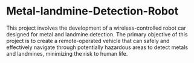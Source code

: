 # Metal-landmine-Detection-Robot
This project involves the development of a wireless-controlled robot car designed for metal and landmine detection. The primary objective of this project is to create a remote-operated vehicle that can safely and effectively navigate through potentially hazardous areas to detect metals and landmines, minimizing the risk to human life.

